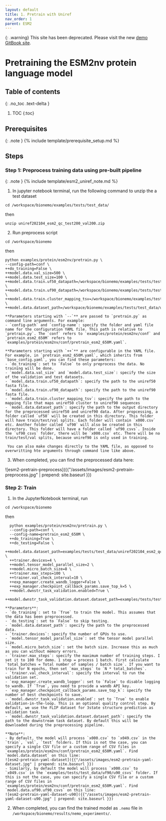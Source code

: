 ```yaml
---
layout: default
title: 1. Pretrain with Uniref
nav_order: 1
parent: ESM2
---
```

{: .warning}
This site has been deprecated. Please visit the new [demo GitBook site](https://xinyu-dev.gitbook.io/bionemo-gitbook). 


# Pretraining the ESM2nv protein language model


## Table of contents
{: .no_toc .text-delta }

1. TOC
{:toc}


## Prerequisites

{: .note }
{% include template/prerequisite_setup.md %}

## Steps
### Step 1: Preprocess training data using pre-built pipeline

{: .note }
{% include template/esm2_uniref_note.md %}

1. In jupyter notebook terminal, run the following command to unzip the a test dataset
```shell
cd /workspace/bionemo/examples/tests/test_data/
```
then
```shell
unzip uniref202104_esm2_qc_test200_val200.zip
```

2. Run preprocess script
```shell
cd /workspace/bionemo
```
then
```shell
python examples/protein/esm2nv/pretrain.py \
--config-path=conf \
++do_training=False \
++model.data.val_size=500 \
++model.data.test_size=100 \
++model.data.train.uf50_datapath=/workspace/bionemo/examples/tests/test_data/uniref202104_esm2_qc_test200_val200/uniref50_train_filt.fasta \
++model.data.train.uf90_datapath=/workspace/bionemo/examples/tests/test_data/uniref202104_esm2_qc_test200_val200/ur90_ur50_sampler.fasta \
++model.data.train.cluster_mapping_tsv=/workspace/bionemo/examples/tests/test_data/uniref202104_esm2_qc_test200_val200/mapping.tsv \
++model.data.dataset_path=/workspace/bionemo/examples/tests/test_data/uniref202104_esm2_qc_test200_val200
```
    **Parameters starting with `--`** are passed to `pretrain.py` as command line arguments. For example: 
    - `config-path` and `config-name`: specify the folder and yaml file name for the configuration YAML file. This path is relative to `pretrain.py`. The `conf` refers to `examples/protein/esm2nv/conf` and `pretrain_esm2_650M` refers to `examples/protein/esm2nv/conf/pretrain_esm2_650M.yaml`.
    
    **Parameters starting with `++`** are configurable in the YAML file. For example, in `pretrain_esm2_650M.yaml`, which inherits from `base_config.yaml`, you can find these parameters: 
    - `do_training`: set to `False` to only preprocess the data. No training will be done. 
    - `model.data.val_size` and `model.data.test_size`: specify the size of the validation and test datasets.
    - `model.data.train.uf50_datapath`: specify the path to the uniref50 fasta file.
    - `model.data.train.uf90_datapath`: specify the path to the uniref90 fasta file.
    - `model.data.train.cluster_mapping_tsv`: specify the path to the mapping file that maps uniref50 cluster to uniref90 sequences
    - `model.data.dataset_path`: specify the path to the output directory for the preprocessed uniref50 and uniref90 data. After propcessing, a folder called `uf50` will be created in this directory. This folder will have train/test/val splits. Each folder will contain `x000.csv` etc. Another folder called `uf90` will also be created in this directory. This folder will have a folder called `uf90_csvs`. Inside the `uf90_csvs` folder, there will be `x000.csv` etc. There will be no train/test/val splits, because uniref90 is only used in training.

     You can also make changes directly to the YAML file, as opposed to overwritting hte arguments through command line like above. 

3. When completed, you can find the preprocessed data here: 

![esm2-pretrain-preprocess]({{"/assets/images/esm2-pretrain-preprocess.jpg" | prepend: site.baseurl }})

### Step 2: Train
1. In the JupyterNotebook terminal, run
```shell
cd /workspace/bionemo
```
then
```shell
  python examples/protein/esm2nv/pretrain.py \
  --config-path=conf \
  --config-name=pretrain_esm2_650M \
  ++do_training=True \
  ++do_testing=False \
  ++model.data.dataset_path=examples/tests/test_data/uniref202104_esm2_qc_test200_val200 \
  ++trainer.devices=4 \
  ++model.tensor_model_parallel_size=2 \
  ++model.micro_batch_size=8 \
  ++trainer.max_steps=100 \
  ++trainer.val_check_interval=10 \
  ++exp_manager.create_wandb_logger=False \
  ++exp_manager.checkpoint_callback_params.save_top_k=5 \
  ++model.dwnstr_task_validation.enabled=True \
  ++model.dwnstr_task_validation.dataset.dataset_path=examples/tests/test_data/protein/downstream
```
    **Parameters**: 
    - `do_training`: set to `True` to train the model. This assumes that the data has been preprocessed.
    - `do_testing`: set to `False` to skip testing.
    - `model.data.dataset_path`: specify the path to the preprocessed data.
    - `trainer.devices`: specify the number of GPUs to use.
    - `model.tensor_model_parallel_size`: set the tensor model parallel size.
    - `model.micro_batch_size`: set the batch size. Increase this as much as you can without memory errors.
    - `trainer.max_steps`: specify the maximum number of training steps. I set it to 100 for demo. 1 step = process 1 batch. First calculate `total_batches = Total number of samples / batch size`. If you want to train for N epochs, then set `max_steps` to `N * total_batches`.
    - `trainer.val_check_interval`: specify the interval to run the validation set. 
    - `exp_manager.create_wandb_logger`: set to `False` to disable logging to wandb. If `True`, you need to provide a wandb API key. 
    - `exp_manager.checkpoint_callback_params.save_top_k`: specify the number of best checkpoints to save.
    - `model.dwnstr_task_validation.enabled`: set to `True` to enable validation-in-the-loop. This is an optional quality control step. By default, we use the FLIP dataset for 3state structure prediction as validation task. 
    - `model.dwnstr_task_validation.dataset.dataset_path`: specify the path to the downstream task dataset. By default this will be downloaded during the preprocessing pipeline.
    
    **Note**: 
    - By default, the model will process `x000.csv` to `x049.csv` in the `train`, `val`, `test` folders. If this is not the case, you can specify a single CSV file or a custom range of CSV files in `examples/protein/esm2nv/conf/pretrain_esm2_650M.yaml`. Find `model.data.dataset` on this line: 
    ![esm2-pretrain-yaml-dataset]({{"/assets/images/esm2-pretrain-yaml-dataset.jpg" | prepend: site.baseurl }})
    - Similarly, by default the model will process `x000.csv` to `x049.csv` in the `examples/tests/test_data/uf90/u90_csvs` folder. If this is not the case, you can specify a single CSV file or a custom range of CSV files in `examples/protein/esm2nv/conf/pretrain_esm2_650M.yaml`. Find `model.data.uf90.uf90_csvs` on this line:
    ![esm2-pretrain-yaml-dataset-u90]({{"/assets/images/esm2-pretrain-yaml-dataset-u90.jpg" | prepend: site.baseurl }})

2. When completed, you can find the trained model as `.nemo` file in `/workspace/bionemo/results/nemo_experiments/`. 
